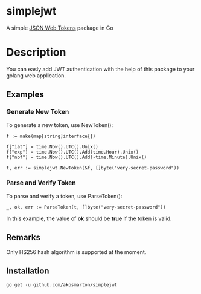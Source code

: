 # simplejwt
A simple [JSON Web Tokens](https://jwt.io/) package in Go

# Description
You can easly add JWT authentication with the help of this package to your golang web application.

## Examples
### Generate New Token
To generate a new token, use NewToken():
```
f := make(map[string]interface{})

f["iat"] = time.Now().UTC().Unix()
f["exp"] = time.Now().UTC().Add(time.Hour).Unix()
f["nbf"] = time.Now().UTC().Add(-time.Minute).Unix()

t, err := simplejwt.NewToken(&f, []byte("very-secret-password"))
```
### Parse and Verify Token
To parse and verify a token, use ParseToken():
```
_, ok, err := ParseToken(t, []byte("very-secret-password"))
```
In this example, the value of **ok** should be **true** if the token is valid.
## Remarks
Only HS256 hash algorithm is supported at the moment.

## Installation
```
go get -u github.com/akosmarton/simplejwt
```
